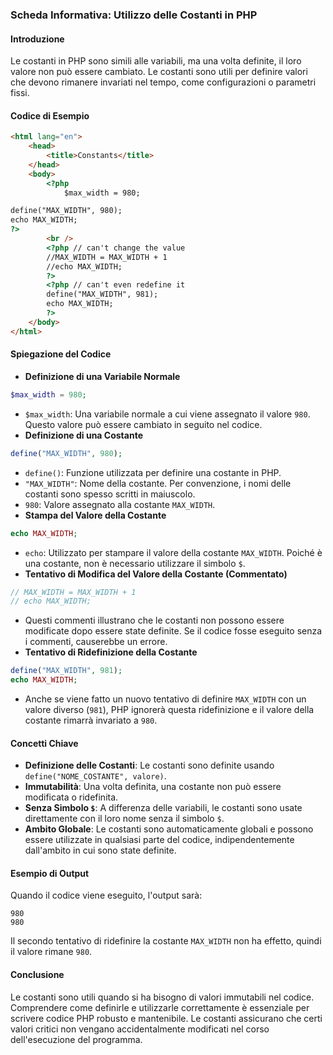### Scheda Informativa: Utilizzo delle Costanti in PHP
#### Introduzione
Le costanti in PHP sono simili alle variabili, ma una volta definite, il loro valore non può essere cambiato. Le costanti sono utili per definire valori che devono rimanere invariati nel tempo, come configurazioni o parametri fissi.
#### Codice di Esempio
```html
<html lang="en">
	<head>
		<title>Constants</title>
	</head>
	<body>
		<?php
			$max_width = 980;

define("MAX_WIDTH", 980);
echo MAX_WIDTH;
?>
		<br />
		<?php // can't change the value
		//MAX_WIDTH = MAX_WIDTH + 1
		//echo MAX_WIDTH;
		?>
		<?php // can't even redefine it
		define("MAX_WIDTH", 981);
		echo MAX_WIDTH;
		?>
	</body>
</html>
```
#### Spiegazione del Codice
- **Definizione di una Variabile Normale**
```php
$max_width = 980;
```
- `$max_width`: Una variabile normale a cui viene assegnato il valore `980`. Questo valore può essere cambiato in seguito nel codice.
- **Definizione di una Costante**
```php
define("MAX_WIDTH", 980);
```
- `define()`: Funzione utilizzata per definire una costante in PHP.
- `"MAX_WIDTH"`: Nome della costante. Per convenzione, i nomi delle costanti sono spesso scritti in maiuscolo.
- `980`: Valore assegnato alla costante `MAX_WIDTH`.
- **Stampa del Valore della Costante**
```php
echo MAX_WIDTH;
```
- `echo`: Utilizzato per stampare il valore della costante `MAX_WIDTH`. Poiché è una costante, non è necessario utilizzare il simbolo `$`.
- **Tentativo di Modifica del Valore della Costante (Commentato)**
```php
// MAX_WIDTH = MAX_WIDTH + 1
// echo MAX_WIDTH;
```
- Questi commenti illustrano che le costanti non possono essere modificate dopo essere state definite. Se il codice fosse eseguito senza i commenti, causerebbe un errore.
- **Tentativo di Ridefinizione della Costante**
```php
define("MAX_WIDTH", 981);
echo MAX_WIDTH;
```
- Anche se viene fatto un nuovo tentativo di definire `MAX_WIDTH` con un valore diverso (`981`), PHP ignorerà questa ridefinizione e il valore della costante rimarrà invariato a `980`.
#### Concetti Chiave
- **Definizione delle Costanti**: Le costanti sono definite usando `define("NOME_COSTANTE", valore)`.
- **Immutabilità**: Una volta definita, una costante non può essere modificata o ridefinita.
- **Senza Simbolo `$`**: A differenza delle variabili, le costanti sono usate direttamente con il loro nome senza il simbolo `$`.
- **Ambito Globale**: Le costanti sono automaticamente globali e possono essere utilizzate in qualsiasi parte del codice, indipendentemente dall'ambito in cui sono state definite.
#### Esempio di Output
Quando il codice viene eseguito, l'output sarà:
```
980
980
```
Il secondo tentativo di ridefinire la costante `MAX_WIDTH` non ha effetto, quindi il valore rimane `980`.
#### Conclusione
Le costanti sono utili quando si ha bisogno di valori immutabili nel codice. Comprendere come definirle e utilizzarle correttamente è essenziale per scrivere codice PHP robusto e mantenibile. Le costanti assicurano che certi valori critici non vengano accidentalmente modificati nel corso dell'esecuzione del programma.
